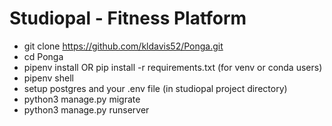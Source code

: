 # Studiopal - Fitness Platform

- git clone https://github.com/kldavis52/Ponga.git
- cd Ponga
- pipenv install OR pip install -r requirements.txt (for venv or conda users)
- pipenv shell
- setup postgres and your .env file (in studiopal project directory)
- python3 manage.py migrate
- python3 manage.py runserver
